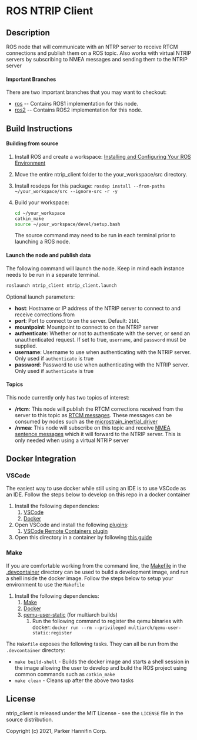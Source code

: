 # ROS NTRIP Client

## Description

ROS node that will communicate with an NTRP server to receive RTCM connections and publish them on a ROS topic. Also works with virtual NTRIP servers by subscribing to NMEA
messages and sending them to the NTRIP server

#### Important Branches
There are two important branches that you may want to checkout:

* [ros](https://github.com/LORD-MicroStrain/ROS-MSCL/tree/ros) -- Contains ROS1 implementation for this node.
* [ros2](https://github.com/LORD-MicroStrain/ROS-MSCL/tree/ros2) -- Contains ROS2 implementation for this node.

## Build Instructions

#### Building from source
1. Install ROS and create a workspace: [Installing and Configuring Your ROS Environment](http://wiki.ros.org/ROS/Tutorials/InstallingandConfiguringROSEnvironment)

2. Move the entire ntrip_client folder to the your_workspace/src directory.

3. Install rosdeps for this package: `rosdep install --from-paths ~/your_workspace/src --ignore-src -r -y`

4. Build your workspace:
    ```bash
    cd ~/your_workspace
    catkin_make
    source ~/your_workspace/devel/setup.bash
    ```        
    The source command may need to be run in each terminal prior to launching a ROS node.

#### Launch the node and publish data
The following command will launch the node. Keep in mind each instance needs to be run in a separate terminal.
```bash
roslaunch ntrip_client ntrip_client.launch
```

Optional launch parameters:
- **host**: Hostname or IP address of the NTRIP server to connect to and receive corrections from
- **port**: Port to connect to on the server. Default: `2101`
- **mountpoint**: Mountpoint to connect to on the NTRIP server
- **authenticate**: Whether or not to authenticate with the server, or send an unauthenticated request. If set to true, `username`, and `password` must be supplied.
- **username**: Username to use when authenticating with the NTRIP server. Only used if `authenticate` is true
- **password**: Password to use when authenticating with the NTRIP server. Only used if `authenticate` is true

#### Topics

This node currently only has two topics of interest:

* **/rtcm**: This node will publish the RTCM corrections received from the server to this topic as [RTCM messages](http://docs.ros.org/en/noetic/api/mavros_msgs/html/msg/RTCM.html). These messages can be consumed by nodes such as the [microstrain_inertial_driver](https://github.com/LORD-MicroStrain/microstrain_inertial)
* **/nmea**: This node will subscribe on this topic and receive [NMEA sentence messages](http://docs.ros.org/en/api/nmea_msgs/html/msg/Sentence.html) which it will forward to the NTRIP server. This is only needed when using a virtual NTRIP server

## Docker Integration

### VSCode

The easiest way to use docker while still using an IDE is to use VSCode as an IDE. Follow the steps below to develop on this repo in a docker container

1. Install the following dependencies:
    1. [VSCode](https://code.visualstudio.com/)
    1. [Docker](https://docs.docker.com/get-docker/)
1. Open VSCode and install the following [plugins](https://code.visualstudio.com/docs/editor/extension-marketplace):
    1. [VSCode Remote Containers plugin](https://marketplace.visualstudio.com/items?itemName=ms-vscode-remote.remote-containers)
1. Open this directory in a container by following [this guide](https://code.visualstudio.com/docs/remote/containers#_quick-start-open-an-existing-folder-in-a-container)

### Make

If you are comfortable working from the command line, the [Makefile](./devcontainer/Makefile) in the [.devcontainer](./devcontainer) directory
can be used to build a development image, and run a shell inside the docker image. Follow the steps below to setup your environment to use the `Makefile`

1. Install the following dependencies:
    1. [Make](https://www.gnu.org/software/make/)
    1. [Docker](https://docs.docker.com/get-docker/)
    1. [qemu-user-static](https://packages.ubuntu.com/bionic/qemu-user-static) (for multiarch builds)
        1. Run the following command to register the qemu binaries with docker: `docker run --rm --privileged multiarch/qemu-user-static:register`

The `Makefile` exposes the following tasks. They can all be run from the `.devcontainer` directory:
* `make build-shell` - Builds the docker image and starts a shell session in the image allowing the user to develop and build the ROS project using common commands such as `catkin_make`
* `make clean` - Cleans up after the above two tasks

## License
ntrip_client is released under the MIT License - see the `LICENSE` file in the source distribution.

Copyright (c)  2021, Parker Hannifin Corp.
